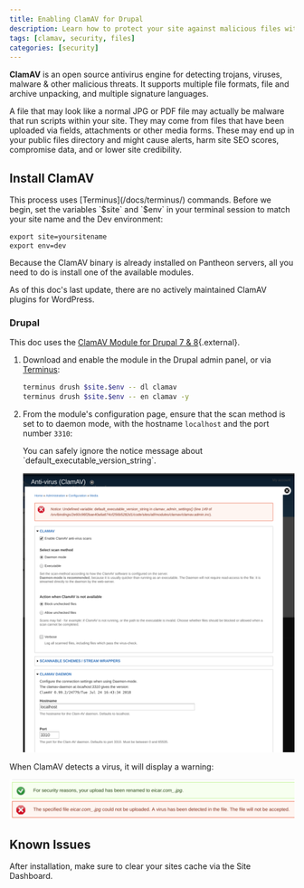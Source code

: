 ```yaml
---
title: Enabling ClamAV for Drupal
description: Learn how to protect your site against malicious files with malware and other potential threats using ClamAV, an open source antivirus engine.
tags: [clamav, security, files]
categories: [security]
---
```


**ClamAV** is an open source antivirus engine for detecting trojans, viruses, malware & other malicious threats. It supports multiple file formats, file and archive unpacking, and multiple signature languages.

A file that may look like a normal JPG or PDF file may actually be malware that run scripts within your site. They may come from files that have been uploaded via fields, attachments or other media forms. These may end up in your public files directory and might cause alerts, harm site SEO scores, compromise data, and or lower site credibility.

## Install ClamAV

<Alert title="Exports" type="export">
This process uses [Terminus](/docs/terminus/) commands. Before we begin, set the variables `$site` and `$env` in your terminal session to match your site name and the Dev environment:
<pre>
<code class="bash">export site=yoursitename
export env=dev
</code></pre>
</Alert>

Because the ClamAV binary is already installed on Pantheon servers, all you need to do is install one of the available modules.

<Alert title="Note" type="info">
As of this doc's last update, there are no actively maintained ClamAV plugins for WordPress.
</Alert>

### Drupal

This doc uses the [ClamAV Module for Drupal 7 & 8](https://www.drupal.org/project/clamav){.external}.

1. Download and enable the module in the Drupal admin panel, or via [Terminus](/docs/terminus/):

   ```bash
   terminus drush $site.$env -- dl clamav
   terminus drush $site.$env -- en clamav -y
   ```

2. From the module's configuration page, ensure that the scan method is set to to daemon mode, with the hostname `localhost` and the port number `3310`:

    <Alert title="Note" type="info">
    You can safely ignore the notice message about `default_executable_version_string`.</p>
    </Alert>

    ![ClamAV Module Settings](/source/docs/assets/images/clamav-settings.png)

When ClamAV detects a virus, it will display a warning:

![ClamAV Virus Detected](/source/docs/assets/images/clamav-detection.png)

## Known Issues

After installation, make sure to clear your sites cache via the Site Dashboard.
